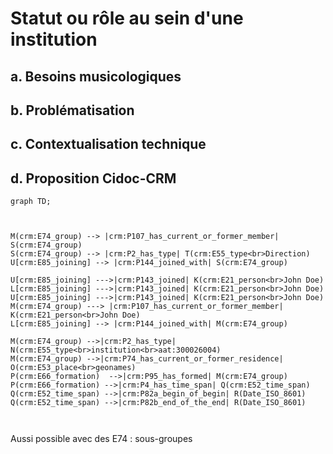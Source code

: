 # Statut ou rôle au sein d'une institution

## a. Besoins musicologiques

## b. Problématisation

## c. Contextualisation technique 

## d. Proposition Cidoc-CRM

```mermaid
graph TD;



M(crm:E74_group) --> |crm:P107_has_current_or_former_member| S(crm:E74_group)
S(crm:E74_group) --> |crm:P2_has_type| T(crm:E55_type<br>Direction)
U[crm:E85_joining] --> |crm:P144_joined_with| S(crm:E74_group)

U[crm:E85_joining] --->|crm:P143_joined| K(crm:E21_person<br>John Doe)
L[crm:E85_joining] --->|crm:P143_joined| K(crm:E21_person<br>John Doe)
U[crm:E85_joining] --->|crm:P143_joined| K(crm:E21_person<br>John Doe)
M(crm:E74_group) ---> |crm:P107_has_current_or_former_member| K(crm:E21_person<br>John Doe)
L[crm:E85_joining] --> |crm:P144_joined_with| M(crm:E74_group)

M(crm:E74_group) -->|crm:P2_has_type| N(crm:E55_type<br>institution<br>aat:300026004)
M(crm:E74_group) -->|crm:P74_has_current_or_former_residence| O(crm:E53_place<br>geonames)
P(crm:E66_formation)  -->|crm:P95_has_formed| M(crm:E74_group)
P(crm:E66_formation) -->|crm:P4_has_time_span| Q(crm:E52_time_span)
Q(crm:E52_time_span) -->|crm:P82a_begin_of_begin| R(Date_ISO_8601)
Q(crm:E52_time_span) -->|crm:P82b_end_of_the_end| R(Date_ISO_8601)



```

Aussi possible avec des E74 : sous-groupes 


